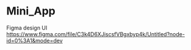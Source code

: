 # Mini_App

Figma design UI https://www.figma.com/file/C3k4D6XJiscsfVBgxbyp4k/Untitled?node-id=0%3A1&mode=dev
